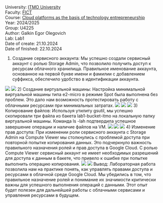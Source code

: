 University: [ITMO University](https://itmo.ru/ru/)  
Faculty: [FICT](https://fict.itmo.ru)  
Course: [Cloud platforms as the basis of technology entrepreneurship](https://itmo-ict-faculty.github.io/cloud-platforms-as-the-basis-of-technology-entrepreneurship/)  
Year: 2024/2025  
Group: U4225  
Author: Galkin Egor Olegovich  
Lab: Lab1  
Date of create: 21.10.2024  
Date of finished: 22.10.2024  

1) Создание сервисного аккаунта: Мы успешно создали сервисный аккаунт с ролью Storage Admin, что позволило получить доступ к ресурсам облачного хранилища. Правильное именование аккаунта, основанное на первой букве имени и фамилии с добавлением суффикса, обеспечило удобство в идентификации аккаунта.
<image src="/Снимок экрана 2024-10-21 в 21.02.40.png">
<image src="/Снимок экрана 2024-10-21 в 21.05.43.png">
2) Создание виртуальной машины: Настройка минимальной виртуальной машины типа e2-micro в режиме Spot была выполнена без проблем. Это дало нам возможность протестировать работу с облачными ресурсами при минимальных затратах.
<image src="/Снимок экрана 2024-10-21 в 21.12.36.png">
<image src="/Снимок экрана 2024-10-21 в 21.12.42.png">
<image src="/Снимок экрана 2024-10-21 в 21.14.16.png">
3) Копирование файлов: Используя утилиту gsutil, мы успешно скопировали три файла из бакета lab1-bucket-itmo на локальную папку виртуальной машины. Команда ls -lah подтвердила успешное завершение операции и наличие файлов на VM.
<image src="/Снимок экрана 2024-10-21 в 21.34.39.png">
<image src="/Снимок экрана 2024-10-21 в 22.03.08.png">
<image src="/Снимок экрана 2024-10-21 в 22.06.27.png">
4) Изменение прав доступа: При изменении роли сервисного аккаунта с Storage Admin на Compute Viewer мы столкнулись с проблемой доступа при повторной попытке копирования данных. Это подчеркнуло важность правильного назначения ролей и прав доступа в Google Cloud. С ролью Compute Viewer сервисный аккаунт не имеет необходимых разрешений для доступа к данным в бакете, что привело к ошибке при попытке выполнить операцию копирования.
<image src="/Снимок экрана 2024-10-21 в 22.06.51.png">
<image src="/Снимок экрана 2024-10-21 в 22.06.27 2.png">
Вывод:  
Лабораторная работа позволила нам на практике понять, как управлять правами доступа и ресурсами в облачной среде Google Cloud. Мы убедились в том, что правильное назначение ролей и понимание их значимости критически важны для успешного выполнения операций с данными. Этот опыт будет полезен для дальнейшей работы с облачными сервисами и управления ресурсами в будущем.

